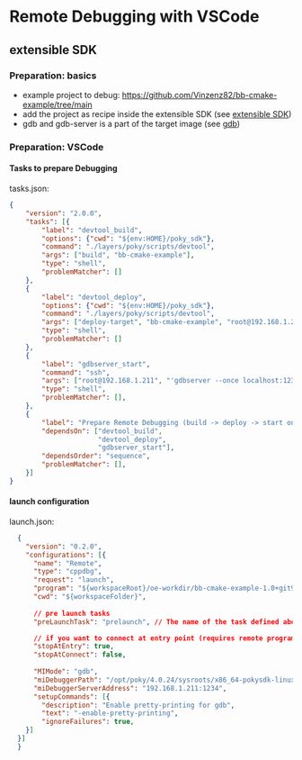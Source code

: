 # Remote Debugging with VSCode

## extensible SDK

### Preparation: basics
- example project to debug: https://github.com/Vinzenz82/bb-cmake-example/tree/main
- add the project as recipe inside the extensible SDK (see [extensible SDK](sdk-ext-usage/external_cmake_project.md))
- gdb and gdb-server is a part of the target image (see [gdb](gdb/compile-gdb-for-target.md))

### Preparation: VSCode 

#### Tasks to prepare Debugging

tasks.json:
```json
{
    "version": "2.0.0",
    "tasks": [{
        "label": "devtool_build",
        "options": {"cwd": "${env:HOME}/poky_sdk"},
        "command": "./layers/poky/scripts/devtool", 
        "args": ["build", "bb-cmake-example"],
        "type": "shell",
        "problemMatcher": []
    },
    {
        "label": "devtool_deploy",
        "options": {"cwd": "${env:HOME}/poky_sdk"},
        "command": "./layers/poky/scripts/devtool", 
        "args": ["deploy-target", "bb-cmake-example", "root@192.168.1.211" ],
        "type": "shell",
        "problemMatcher": []
    },
    {
        "label": "gdbserver_start",
        "command": "ssh", 
        "args": ["root@192.168.1.211", "'gdbserver --once localhost:1234 /usr/bin/HelloStaticWorld'" ],
        "type": "shell",
        "problemMatcher": [],
    },
    {
        "label": "Prepare Remote Debugging (build -> deploy -> start on target)",
        "dependsOn": ["devtool_build",
                      "devtool_deploy",
                      "gdbserver_start"],
        "dependsOrder": "sequence",
        "problemMatcher": [],
    }]
}
```

#### launch configuration

launch.json:
```json
  {
    "version": "0.2.0",
    "configurations": [{
      "name": "Remote",
      "type": "cppdbg",
      "request": "launch",
      "program": "${workspaceRoot}/oe-workdir/bb-cmake-example-1.0+git999/HelloStaticWorld", // for loading symbols from running program
      "cwd": "${workspaceFolder}",
  
      // pre launch tasks
      "preLaunchTask": "prelaunch", // The name of the task defined above

      // if you want to connect at entry point (requires remote program to start paused)
      "stopAtEntry": true,
      "stopAtConnect": false,
  
      "MIMode": "gdb",
      "miDebuggerPath": "/opt/poky/4.0.24/sysroots/x86_64-pokysdk-linux/usr/bin/arm-poky-linux-gnueabi/arm-poky-linux-gnueabi-gdb",
      "miDebuggerServerAddress": "192.168.1.211:1234",
      "setupCommands": [{
        "description": "Enable pretty-printing for gdb",
        "text": "-enable-pretty-printing",
        "ignoreFailures": true,
    }]
  }]
  }
```

